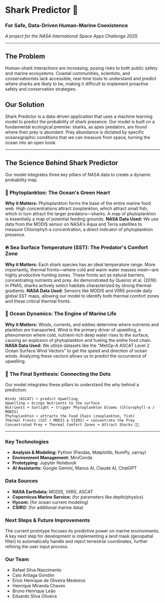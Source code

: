 # Shark Predictor 🦈

### For Safe, Data-Driven Human-Marine Coexistence
*A project for the NASA International Space Apps Challenge 2025.*

---

## The Problem
Human-shark interactions are increasing, posing risks to both public safety and marine ecosystems. Coastal communities, scientists, and conservationists lack accessible, real-time tools to understand and predict where sharks are likely to be, making it difficult to implement proactive safety and conservation strategies.

## Our Solution
Shark Predictor is a data-driven application that uses a machine learning model to predict the probability of shark presence. Our model is built on a fundamental ecological premise: sharks, as apex predators, are found where their prey is abundant. Prey abundance is dictated by specific oceanographic conditions that we can measure from space, turning the ocean into an open book.

---

## The Science Behind Shark Predictor
Our model integrates three key pillars of NASA data to create a dynamic probability map.

### 🌿 Phytoplankton: The Ocean's Green Heart
**Why it Matters:** Phytoplankton forms the base of the entire marine food web. High concentrations attract zooplankton, which attract small fish, which in turn attract the larger predators—sharks. A map of phytoplankton is essentially a map of potential feeding grounds.
**NASA Data Used:** We use data from the MODIS sensor on NASA's Aqua and Terra satellites to measure Chlorophyll-a concentration, a direct indicator of phytoplankton presence.

### 🔥 Sea Surface Temperature (SST): The Predator's Comfort Zone
**Why it Matters:** Each shark species has an ideal temperature range. More importantly, thermal fronts—where cold and warm water masses meet—are highly productive hunting zones. These fronts act as natural barriers, concentrating nutrients and prey. As demonstrated by Queiroz et al. (2016) in PNAS, sharks actively select habitats characterized by strong thermal gradients.
**NASA Data Used:** Sensors like MODIS and VIIRS provide daily global SST maps, allowing our model to identify both thermal comfort zones and these critical thermal fronts.

### 💨 Ocean Dynamics: The Engine of Marine Life
**Why it Matters:** Winds, currents, and eddies determine where nutrients and plankton are transported. Wind is the primary driver of upwelling, a phenomenon where cold, nutrient-rich deep water rises to the surface, causing an explosion of phytoplankton and fueling the entire food chain.
**NASA Data Used:** We utilize datasets like the "MetOp-A ASCAT Level 2 Ocean Surface Wind Vectors" to get the speed and direction of ocean winds. Analyzing these vectors allows us to predict the occurrence of upwelling.

### 🔗 The Final Synthesis: Connecting the Dots
Our model integrates these pillars to understand the *why* behind a prediction:

    Winds (ASCAT) ➡️ predict Upwelling
    Upwelling ➡️ brings Nutrients to the surface
    Nutrients + Sunlight ➡️ trigger Phytoplankton blooms (Chlorophyll-a / MODIS)
    Phytoplankton ➡️ attracts the Food Chain (zooplankton, fish)
    Thermal Fronts (SST / MODIS & VIIRS) ➡️ concentrate the Prey
    Concentrated Prey + Thermal Comfort Zones ➡️ Attract Sharks 🦈🎯

---

### Key Technologies
- **Analysis & Modeling:** Python (Pandas, Matplotlib, NumPy, xarray)
- **Environment Management:** MiniConda
- **Prototyping:** Jupyter Notebook
- **AI Assistants:** Google Gemini, Manus AI, Claude AI, ChatGPT

### Data Sources
- **NASA Earthdata:** MODIS, VIIRS, ASCAT
- **Copernicus Marine Service:** (for parameters like depth/physics)
- **Hycom:** (for ocean current modeling)
- **CSIRO:** (for additional marine data)

### Next Steps & Future Improvements
The current prototype focuses its predictive power on marine environments. A key next step for development is implementing a land mask (geospatial filter) to automatically handle and reject terrestrial coordinates, further refining the user input process.

### Our Team
- Rafael Silva Nascimento
- Caio Artiaga Gondim
- Erick Henrique de Oliveira Medeiros
- Henrique Miranda Chaves
- Bruno Henrique Leão
- Eduardo Silva Oliveira
